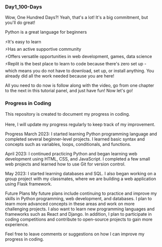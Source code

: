 ### Day1_100-Days

Wow, One Hundred Days?!
Yeah, that's a lot! It's a big commitment, but you'll do great!

Python is a great language for beginners

⚡️It's easy to learn\
⚡️Has an active supportive community\
⚡️Offers versatile opportunities in web development, games, data science\
⚡️Replit is the best place to learn to code because there's zero set up - \
   which means you do not have to download, set up, or install anything. You already did all the work needed because you are here!

All you need to do now is follow along with the video, go from one chapter to the next in this tutorial panel, and just have fun! Now let's go!

### Progress in Coding

This repository is created to document my progress in coding.<br/><br/>
Here, I will update my progress regularly to keep track of my improvement.

Progress
March 2023: I started learning Python programming language and completed several beginner-level projects. I learned basic syntax and concepts such as variables, loops,               conditionals, and functions.

April 2023: I continued practicing Python and began learning web development using HTML, CSS, and JavaScript. I completed a few small web projects and learned how to use Git for version control.

May 2023: I started learning databases and SQL. I also began working on a group project with my classmates, where we are building a web application using Flask framework.

Future Plans
My future plans include continuing to practice and improve my skills in Python programming, web development, and databases. I plan to learn more advanced concepts in these areas and work on more challenging projects. I also want to learn new programming languages and frameworks such as React and Django. In addition, I plan to participate in coding competitions and contribute to open-source projects to gain more experience.

Feel free to leave comments or suggestions on how I can improve my progress in coding.
